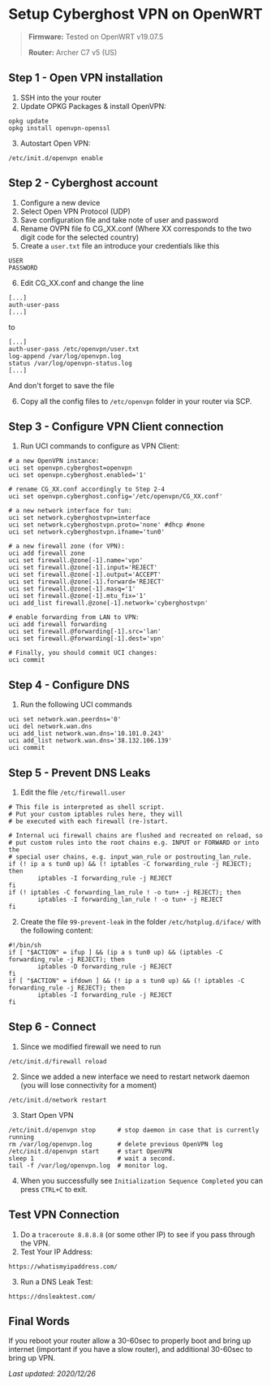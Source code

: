 # Setup Cyberghost VPN on OpenWRT
> **Firmware:** Tested on OpenWRT v19.07.5
>
> **Router:** Archer C7 v5 (US)

## Step 1 - Open VPN installation
1. SSH into the your router
2. Update OPKG Packages & install OpenVPN:
```
opkg update
opkg install openvpn-openssl
```
3. Autostart Open VPN:
```
/etc/init.d/openvpn enable
```
## Step 2 - Cyberghost account
1. Configure a new device
2. Select Open VPN Protocol (UDP)
3. Save configuration file and take note of user and password
4. Rename OVPN file fo CG_XX.conf (Where XX corresponds to the two digit code for the selected country)
5. Create a `user.txt` file an introduce your credentials like this
```
USER
PASSWORD
```
6. Edit CG_XX.conf and change the line
```
[...]
auth-user-pass
[...]
```
to
```
[...]
auth-user-pass /etc/openvpn/user.txt
log-append /var/log/openvpn.log
status /var/log/openvpn-status.log
[...]
```
And don't forget to save the file

6. Copy all the config files to `/etc/openvpn` folder in your router via SCP.

## Step 3 - Configure VPN Client connection
1. Run UCI commands to configure as VPN Client:
```
# a new OpenVPN instance:
uci set openvpn.cyberghost=openvpn
uci set openvpn.cyberghost.enabled='1'

# rename CG_XX.conf accordingly to Step 2-4
uci set openvpn.cyberghost.config='/etc/openvpn/CG_XX.conf'

# a new network interface for tun:
uci set network.cyberghostvpn=interface
uci set network.cyberghostvpn.proto='none' #dhcp #none
uci set network.cyberghostvpn.ifname='tun0'

# a new firewall zone (for VPN):
uci add firewall zone
uci set firewall.@zone[-1].name='vpn'
uci set firewall.@zone[-1].input='REJECT'
uci set firewall.@zone[-1].output='ACCEPT'
uci set firewall.@zone[-1].forward='REJECT'
uci set firewall.@zone[-1].masq='1'
uci set firewall.@zone[-1].mtu_fix='1'
uci add_list firewall.@zone[-1].network='cyberghostvpn'

# enable forwarding from LAN to VPN:
uci add firewall forwarding
uci set firewall.@forwarding[-1].src='lan'
uci set firewall.@forwarding[-1].dest='vpn'

# Finally, you should commit UCI changes:
uci commit
```

## Step 4 - Configure DNS
1. Run the following UCI commands
```
uci set network.wan.peerdns='0'
uci del network.wan.dns
uci add_list network.wan.dns='10.101.0.243'
uci add_list network.wan.dns='38.132.106.139'
uci commit
```

## Step 5 - Prevent DNS Leaks
1. Edit the file `/etc/firewall.user`
```
# This file is interpreted as shell script.
# Put your custom iptables rules here, they will
# be executed with each firewall (re-)start.

# Internal uci firewall chains are flushed and recreated on reload, so
# put custom rules into the root chains e.g. INPUT or FORWARD or into the
# special user chains, e.g. input_wan_rule or postrouting_lan_rule.
if (! ip a s tun0 up) && (! iptables -C forwarding_rule -j REJECT); then
        iptables -I forwarding_rule -j REJECT
fi
if (! iptables -C forwarding_lan_rule ! -o tun+ -j REJECT); then
        iptables -I forwarding_lan_rule ! -o tun+ -j REJECT
fi
```
2. Create the file `99-prevent-leak` in the folder `/etc/hotplug.d/iface/` with the following content:
```
#!/bin/sh
if [ "$ACTION" = ifup ] && (ip a s tun0 up) && (iptables -C forwarding_rule -j REJECT); then
        iptables -D forwarding_rule -j REJECT
fi
if [ "$ACTION" = ifdown ] && (! ip a s tun0 up) && (! iptables -C forwarding_rule -j REJECT); then
        iptables -I forwarding_rule -j REJECT
fi
```

## Step 6 - Connect
1. Since we modified firewall we need to run
```
/etc/init.d/firewall reload
```
2. Since we added a new interface we need to restart network daemon (you will lose connectivity for a moment)
```
/etc/init.d/network restart
```
3. Start Open VPN
```
/etc/init.d/openvpn stop      # stop daemon in case that is currently running
rm /var/log/openvpn.log       # delete previous OpenVPN log
/etc/init.d/openvpn start     # start OpenVPN
sleep 1                       # wait a second.
tail -f /var/log/openvpn.log  # monitor log.
```
4. When you successfully see `Initialization Sequence Completed` you can press `CTRL+C` to exit.

## Test VPN Connection
1. Do a `traceroute 8.8.8.8` (or some other IP) to see if you pass through the VPN.
2. Test Your IP Address:
```
https://whatismyipaddress.com/
```
3. Run a DNS Leak Test:
```
https://dnsleaktest.com/
```
## Final Words
If you reboot your router allow a 30-60sec to properly boot and bring up internet (important if you have a slow router), and additional 30-60sec to bring up VPN.

*Last updated: 2020/12/26*
